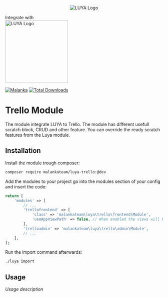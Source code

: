 <p align="center">
  <img src="https://raw.githubusercontent.com/luyadev/luya/master/docs/logo/luya-logo-0.2x.png" alt="LUYA Logo"/>
  <div>Integrate with</div> 
  <img width="200" src="https://d2k1ftgv7pobq7.cloudfront.net/meta/u/res/images/brand-assets/Logos/0099ec3754bf473d2bbf317204ab6fea/trello-logo-blue.png" alt="LUYA Logo"/>
</p>

[![Malanka](https://img.shields.io/badge/Powered%20by-Malanka-brightgreen.svg)](https://malanka.pro)
[![Total Downloads](https://poser.pugx.org/malankateam/luya-trello/downloads)](https://packagist.org/packages/malankateam/luya-trello)

# Trello Module

The module integrate LUYA to Trello. The module has different usefull scratch block, CRUD and other feature. You can override 
the ready scratch features from the Luya module.
 
## Installation

Install the module trough composer:

```
composer require malankateam/luya-trello:@dev
```

Add the modules to your project go into the modules section of your config and insert the code:

```php
return [
    'modules' => [
        // ...
        'trellofrontend' => [
            'class' => 'malankateam\luya\trello\frontend\Module',
            'useAppViewPath' => false, // When enabled the views will be looked up in the @app/views folder, otherwise the views shipped with the module will be used.
        ],
        'trelloadmin' => 'malankateam\luya\trello\admin\Module',
        // ...
    ],
];
```

Run the import command afterwards:

```sh
./luya import
```

## Usage

*Usage description*
